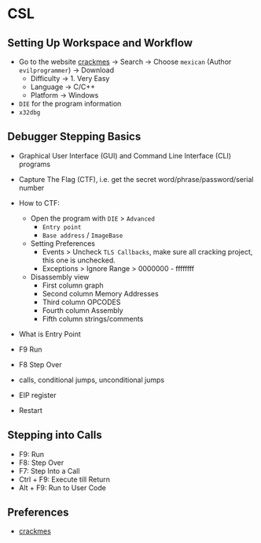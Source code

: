 # CSL

## Setting Up Workspace and Workflow

- Go to the website [crackmes](https://crackmes.one) -> Search -> Choose `mexican` (Author `evilprogrammer`) -> Download
  - Difficulty -> 1. Very Easy
  - Language -> C/C++
  - Platform -> Windows
- `DIE` for the program information
- `x32dbg`

## Debugger Stepping Basics

- Graphical User Interface (GUI) and Command Line Interface (CLI) programs

- Capture The Flag (CTF), i.e. get the secret word/phrase/password/serial number

- How to CTF:
  - Open the program with `DIE` > `Advanced`
    - `Entry point`
    - `Base address` / `ImageBase`
  - Setting Preferences
    - Events > Uncheck `TLS Callbacks`, make sure all cracking project, this one is unchecked.
    - Exceptions > Ignore Range > 0000000 - ffffffff
  - Disassembly view
    - First column graph
    - Second column Memory Addresses
    - Third column OPCODES
    - Fourth column Assembly
    - Fifth column strings/comments

- What is Entry Point
- F9 Run
- F8  Step Over
- calls, conditional jumps, unconditional jumps
- EIP register
- Restart

## Stepping into Calls

- F9: Run
- F8: Step Over
- F7: Step Into a Call
- Ctrl + F9: Execute till Return
- Alt + F9: Run to User Code

## Preferences

- [crackmes](https://crackmes.one/)
